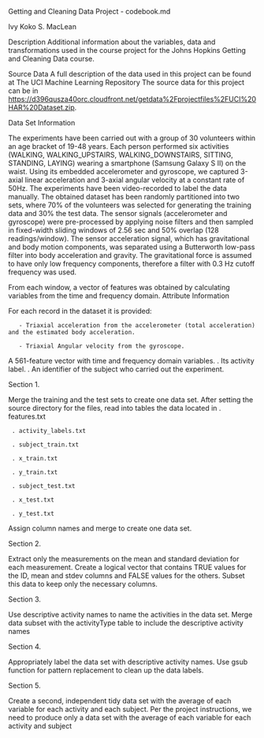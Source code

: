 Getting and Cleaning Data Project - codebook.md

Ivy Koko S. MacLean

Description 
Additional information about the variables, data and transformations used in the course project for the Johns Hopkins Getting and Cleaning Data course. 

Source Data 
A full description of the data used in this project can be found at The UCI Machine Learning Repository 
The source data for this project can be in https://d396qusza40orc.cloudfront.net/getdata%2Fprojectfiles%2FUCI%20HAR%20Dataset.zip. 

Data Set Information 

The experiments have been carried out with a group of 30 volunteers within an age bracket of 19-48 years. 
Each person performed six activities (WALKING, WALKING_UPSTAIRS, WALKING_DOWNSTAIRS, SITTING, STANDING, LAYING) wearing a smartphone (Samsung Galaxy S II) on the waist. Using its embedded accelerometer and gyroscope, we captured 3-axial linear acceleration and 3-axial angular velocity at a constant rate of 50Hz. The experiments have been video-recorded to label the data manually. 
The obtained dataset has been randomly partitioned into two sets, where 70% of the volunteers was selected for generating the training data and 30% the test data. The sensor signals (accelerometer and gyroscope) were pre-processed by applying noise filters and then sampled in fixed-width sliding windows of 2.56 sec and 50% overlap (128 readings/window). 
The sensor acceleration signal, which has gravitational and body motion components, was separated using a Butterworth low-pass filter into body acceleration and gravity. The gravitational force is assumed to have only low frequency components, therefore a filter with 0.3 Hz cutoff frequency was used. 

From each window, a vector of features was obtained by calculating variables from the time and frequency domain. Attribute Information

For each record in the dataset it is provided: 
   
       - Triaxial acceleration from the accelerometer (total acceleration) and the estimated body acceleration. 
       
       - Triaxial Angular velocity from the gyroscope.

A 561-feature vector with time and frequency domain variables. . Its activity label. . An identifier of the subject who carried out the experiment. 

Section 1. 

Merge the training and the test sets to create one data set. After setting the source directory for the files, read into tables the data located in 
     . features.txt 
     
     . activity_labels.txt 
     
     . subject_train.txt 
     
     . x_train.txt 
     
     . y_train.txt 
     
     . subject_test.txt 
     
     . x_test.txt 
     
     . y_test.txt 
     
     
Assign column names and merge to create one data set. 

Section 2. 

Extract only the measurements on the mean and standard deviation for each measurement. Create a logical vector that contains TRUE values for the ID, mean and stdev columns and FALSE values for the others. 
Subset this data to keep only the necessary columns. 

Section 3. 

Use descriptive activity names to name the activities in the data set. Merge data subset with the activityType table to include the descriptive activity names 

Section 4. 

Appropriately label the data set with descriptive activity names. Use gsub function for pattern replacement to clean up the data labels. 

Section 5. 

Create a second, independent tidy data set with the average of each variable for each activity and each subject. Per the project instructions, we need to produce only a data set with the average of each variable for each activity and subject

